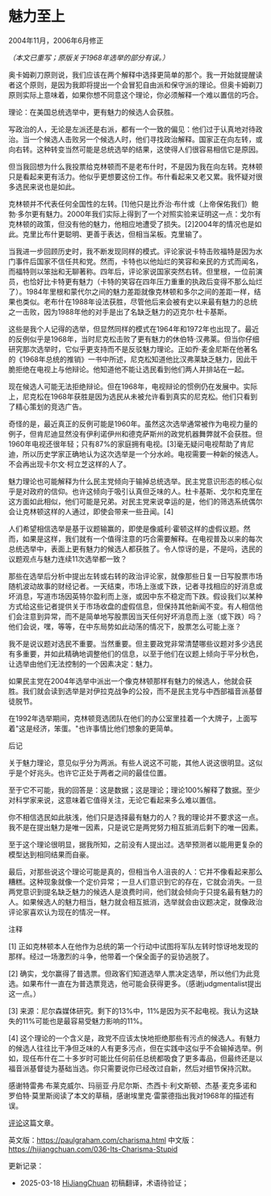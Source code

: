 



# 魅力至上

2004年11月，2006年6月修正

*（本文已重写；原版关于1968年选举的部分有误。）*

奥卡姆剃刀原则说，我们应该在两个解释中选择更简单的那个。我一开始就提醒读者这个原则，是因为我即将提出一个会冒犯自由派和保守派的理论。但奥卡姆剃刀原则实际上意味着，如果你想不同意这个理论，你必须解释一个难以置信的巧合。

理论：在美国总统选举中，更有魅力的候选人会获胜。

写政治的人，无论是左派还是右派，都有一个一致的偏见：他们过于认真地对待政治。当一个候选人击败另一个候选人时，他们寻找政治解释。国家正在向左转，或向右转。这种转变当然可能是总统选举的结果，这使得人们很容易相信它是原因。

但当我回想为什么我投票给克林顿而不是老布什时，不是因为我在向左转。克林顿只是看起来更有活力。他似乎更想要这份工作。布什看起来又老又累。我怀疑对很多选民来说也是如此。

克林顿并不代表任何全国性的左转。[1]他只是比乔治·布什或（上帝保佑我们）鲍勃·多尔更有魅力。2000年我们实际上得到了一个对照实验来证明这一点：戈尔有克林顿的政策，但没有他的魅力，他相应地遭受了损失。[2]2004年的情况也是如此。克里比布什更聪明、更善于表达，但相当呆板。克里输了。

当我进一步回顾历史时，我不断发现同样的模式。评论家说卡特击败福特是因为水门事件后国家不信任共和党。然而，卡特也以他灿烂的笑容和亲民的方式而闻名，而福特则以笨拙和无聊著称。四年后，评论家说国家突然右转。但里根，一位前演员，也恰好比卡特更有魅力（卡特的笑容在四年压力重重的执政后变得不那么灿烂了）。1984年里根和蒙代尔之间的魅力差距就像克林顿和多尔之间的差距一样，结果也类似。老布什在1988年设法获胜，尽管他后来会被有史以来最有魅力的总统之一击败，因为1988年他的对手是出了名缺乏魅力的迈克尔·杜卡基斯。

这些是我个人记得的选举，但显然同样的模式在1964年和1972年也出现了。最近的反例似乎是1968年，当时尼克松击败了更有魅力的休伯特·汉弗莱。但当你仔细研究那次选举时，它似乎更支持而不是反驳魅力理论。正如乔·麦金尼斯在他著名的《1968年总统的推销》一书中所述，尼克松知道他比汉弗莱缺乏魅力，因此干脆拒绝在电视上与他辩论。他知道他不能让选民看到他们两人并排站在一起。

现在候选人可能无法拒绝辩论。但在1968年，电视辩论的惯例仍在发展中。实际上，尼克松在1968年获胜是因为选民从未被允许看到真实的尼克松。他们只看到了精心策划的竞选广告。

奇怪的是，最近真正的反例可能是1960年。虽然这次选举通常被作为电视力量的例子，但肯尼迪显然没有伊利诺伊州和德克萨斯州的政党机器舞弊就不会获胜。但1960年电视还很年轻；只有87%的家庭拥有电视。[3]毫无疑问电视帮助了肯尼迪，所以历史学家正确地认为这次选举是一个分水岭。电视需要一种新的候选人。不会再出现卡尔文·柯立芝这样的人了。

魅力理论也可能解释为什么民主党倾向于输掉总统选举。民主党意识形态的核心似乎是对政府的信仰。也许这倾向于吸引认真但乏味的人。杜卡基斯、戈尔和克里在这方面如此相似，他们可能是兄弟。对民主党来说幸运的是，他们的筛选系统偶尔会让克林顿这样的人通过，即使会带来一些丑闻。[4]

人们希望相信选举是基于议题输赢的，即使是像威利·霍顿这样的虚假议题。然而，如果是这样，我们就有一个值得注意的巧合需要解释。在电视普及以来的每次总统选举中，表面上更有魅力的候选人都获胜了。令人惊讶的是，不是吗，选民的议题观点与魅力连续11次选举都一致？

那些在选举后分析中提出左转或右转的政治评论家，就像那些日复一日写股票市场随机波动故事的财经记者。一天结束，市场上涨或下跌，记者寻找相应的好消息或坏消息，写道市场因英特尔盈利而上涨，或因中东不稳定而下跌。假设我们以某种方式给这些记者提供关于市场收盘的虚假信息，但保持其他新闻不变。有人相信他们会注意到异常，而不是简单地写股票因当天任何好坏消息而上涨（或下跌）吗？他们会说，嘿，等等，在中东局势如此动荡的情况下，股票怎么可能上涨？

我不是说议题对选民不重要。当然重要。但主要政党非常清楚哪些议题对多少选民有多重要，并如此精确地调整他们的信息，以至于他们在议题上倾向于平分秋色，让选举由他们无法控制的一个因素决定：魅力。

如果民主党在2004年选举中派出一个像克林顿那样有魅力的候选人，他就会获胜。我们就会读到选举是对伊拉克战争的公投，而不是民主党与中西部福音派基督徒脱节。

在1992年选举期间，克林顿竞选团队在他们的办公室里挂着一个大牌子，上面写着"这是经济，笨蛋。"也许事情比他们想象的更简单。

后记

关于魅力理论，意见似乎分为两派。有些人说这不可能，其他人说这很明显。这似乎是个好兆头。也许它正处于两者之间的最佳位置。

至于它不可能，我的回答是：这是数据；这是理论；理论100%解释了数据。至少对科学家来说，这意味着它值得关注，无论它看起来多么难以置信。

你不相信选民如此肤浅，他们只是选择最有魅力的人？我的理论并不要求这一点。我不是在提出魅力是唯一因素，只是说它是两党努力相互抵消后剩下的唯一因素。

至于这个理论很明显，据我所知，之前没有人提出过。选举预测者以能用更复杂的模型达到相同结果而自豪。

最后，对那些说这个理论可能是真的，但相当令人沮丧的人：它并不像看起来那么糟糕。这种现象就像一个定价异常；一旦人们意识到它的存在，它就会消失。一旦两党意识到提名缺乏魅力的候选人是浪费时间，他们就会倾向于只提名最有魅力的人。如果候选人的魅力相当，魅力就会相互抵消，选举就会由议题决定，就像政治评论家喜欢认为现在的情况一样。

注释

[1] 正如克林顿本人在他作为总统的第一个行动中试图将军队左转时惊讶地发现的那样。经过一场激烈的斗争，他带着一个保全面子的妥协逃脱了。

[2] 确实，戈尔赢得了普选票。但政客们知道选举人票决定选举，所以他们为此竞选。如果布什一直在为普选票竞选，他可能会获得更多。（感谢judgmentalist提出这一点。）

[3] 来源：尼尔森媒体研究。剩下的13%中，11%是因为买不起电视。我认为这缺失的11%可能也是最容易受魅力影响的11%。

[4] 这个理论的一个含义是，政党不应该太快地拒绝那些有污点的候选人。有魅力的候选人往往比干净但乏味的人有更多污点，但在实践中这似乎不会输掉选举。例如，现任布什在二十多岁时可能比任何前任总统都吸食了更多毒品，但最终还是以福音派基督徒为基础当选。你只需要说你已经改过自新，然后对细节保持沉默。

感谢特雷弗·布莱克威尔、玛丽亚·丹尼尔斯、杰西卡·利文斯顿、杰基·麦克多诺和罗伯特·莫里斯阅读了本文的草稿，感谢埃里克·雷蒙德指出我对1968年的描述有误。

[评论](http://reddit.com/info/8zp7/comments)这篇文章。

英文版：https://paulgraham.com/charisma.html
中文版：https://hijiangchuan.com/036-Its-Charisma-Stupid


更新记录：
- 2025-03-18 [HiJiangChuan](https://hijiangchuan.com) 初稿翻译，术语待验证；
